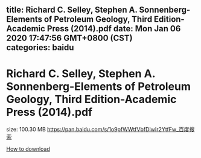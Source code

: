 
title: Richard C. Selley, Stephen A. Sonnenberg-Elements of Petroleum Geology, Third Edition-Academic Press (2014).pdf
date: Mon Jan 06 2020 17:47:56 GMT+0800 (CST)    
categories: baidu
---

# Richard C. Selley, Stephen A. Sonnenberg-Elements of Petroleum Geology, Third Edition-Academic Press (2014).pdf
size: 100.30 MB
 https://pan.baidu.com/s/1o9pfWWtfVbfDIwIr2YtfFw_百度搜索
 

[How to download](https://bpcam.bemobtrk.com/go/2ceec3aa-1ca2-46d6-b9ff-aaa5c184517c?jno=1416)